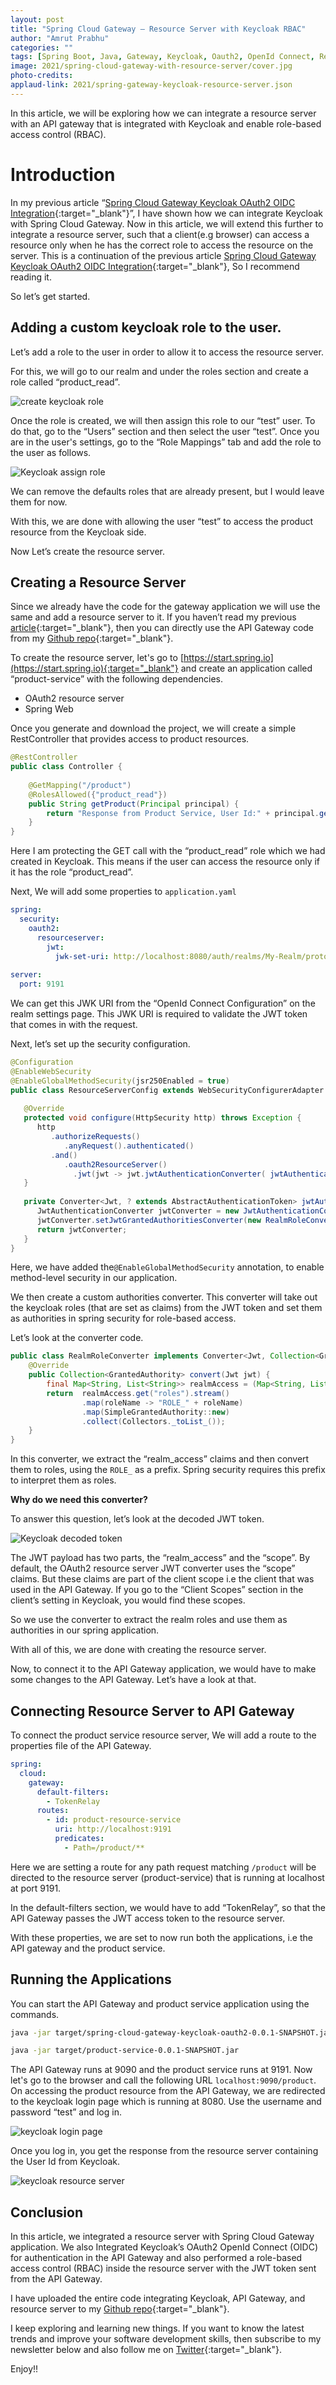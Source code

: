 ```yaml
---
layout: post
title: "Spring Cloud Gateway — Resource Server with Keycloak RBAC"
author: "Amrut Prabhu"
categories: ""
tags: [Spring Boot, Java, Gateway, Keycloak, Oauth2, OpenId Connect, Resource Server]
image: 2021/spring-cloud-gateway-with-resource-server/cover.jpg
photo-credits: 
applaud-link: 2021/spring-gateway-keycloak-resource-server.json
---
```


In this article, we will be exploring how we can integrate a resource server with an API gateway that is integrated with Keycloak and enable role-based access control (RBAC).

# Introduction

In my previous article “[Spring Cloud Gateway Keycloak OAuth2 OIDC Integration](https://refactorfirst.com/spring-cloud-gateway-keycloak-oauth2-openid-connect.html){:target="_blank"}”, I have shown how we can integrate Keycloak with Spring Cloud Gateway. Now in this article, we will extend this further to integrate a resource server, such that a client(e.g browser) can access a resource only when he has the correct role to access the resource on the server. This is a continuation of the previous article [Spring Cloud Gateway Keycloak OAuth2 OIDC Integration](https://refactorfirst.com/spring-cloud-gateway-keycloak-oauth2-openid-connect.html){:target="_blank"}, So I recommend reading it.

So let’s get started.

## Adding a custom keycloak role to the user.

Let’s add a role to the user in order to allow it to access the resource server.

For this, we will go to our realm and under the roles section and create a role called “product_read”.

![create keycloak role](/assets/img/2021/spring-cloud-gateway-with-resource-server/create-role.png)

Once the role is created, we will then assign this role to our “test” user. To do that, go to the “Users” section and then select the user “test”. Once you are in the user's settings, go to the “Role Mappings” tab and add the role to the user as follows.

![Keycloak assign role](/assets/img/2021/spring-cloud-gateway-with-resource-server/assign-role-to-user.png)

We can remove the defaults roles that are already present, but I would leave them for now.

With this, we are done with allowing the user “test” to access the product resource from the Keycloak side.

Now Let’s create the resource server.

## Creating a Resource Server

Since we already have the code for the gateway application we will use the same and add a resource server to it. If you haven’t read my previous [article](https://refactorfirst.com/spring-cloud-gateway-keycloak-oauth2-openid-connect.html){:target="_blank"}, then you can directly use the API Gateway code from my [Github repo](https://github.com/amrutprabhu/keycloak-spring-cloud-gateway-and-resource-server/tree/main/spring-cloud-gateway-keycloak-oauth2){:target="_blank"}.

To create the resource server, let's go to [https://start.spring.io](https://start.spring.io){:target="_blank"} and create an application called “product-service” with the following dependencies.

-   OAuth2 resource server
-   Spring Web

Once you generate and download the project, we will create a simple RestController that provides access to product resources.
```java
@RestController  
public class Controller {  
  
    @GetMapping("/product")  
    @RolesAllowed({"product_read"})  
    public String getProduct(Principal principal) {  
        return "Response from Product Service, User Id:" + principal.getName();  
    }  
}
```
Here I am protecting the GET call with the “product_read” role which we had created in Keycloak. This means if the user can access the resource only if it has the role “product_read”.

Next, We will add some properties to `application.yaml`
```yaml
spring:  
  security:  
    oauth2:  
      resourceserver:  
        jwt:  
          jwk-set-uri: http://localhost:8080/auth/realms/My-Realm/protocol/openid-connect/certs  
  
server:  
  port: 9191
```
We can get this JWK URI from the “OpenId Connect Configuration” on the realm settings page. This JWK URI is required to validate the JWT token that comes in with the request.

Next, let’s set up the security configuration.
```java
@Configuration  
@EnableWebSecurity  
@EnableGlobalMethodSecurity(jsr250Enabled = true)  
public class ResourceServerConfig extends WebSecurityConfigurerAdapter {  
  
   @Override  
   protected void configure(HttpSecurity http) throws Exception {  
      http  
         .authorizeRequests()  
            .anyRequest().authenticated()  
         .and()  
            .oauth2ResourceServer()  
              .jwt(jwt -> jwt.jwtAuthenticationConverter( jwtAuthenticationConverter()));  
   }  
  
   private Converter<Jwt, ? extends AbstractAuthenticationToken> jwtAuthenticationConverter() {  
      JwtAuthenticationConverter jwtConverter = new JwtAuthenticationConverter();  
      jwtConverter.setJwtGrantedAuthoritiesConverter(new RealmRoleConverter());  
      return jwtConverter;  
   }  
}
```
Here, we have added the`@EnableGlobalMethodSecurity` annotation, to enable method-level security in our application.

We then create a custom authorities converter. This converter will take out the keycloak roles (that are set as claims) from the JWT token and set them as authorities in spring security for role-based access.

Let’s look at the converter code.
```java
public class RealmRoleConverter implements Converter<Jwt, Collection<GrantedAuthority>> {  
    @Override  
    public Collection<GrantedAuthority> convert(Jwt jwt) {  
        final Map<String, List<String>> realmAccess = (Map<String, List<String>>) jwt.getClaims().get("realm_access");  
        return  realmAccess.get("roles").stream()  
                .map(roleName -> "ROLE_" + roleName)  
                .map(SimpleGrantedAuthority::new)  
                .collect(Collectors._toList_());  
    }  
}
```
In this converter, we extract the “realm_access” claims and then convert them to roles, using the `ROLE_` as a prefix. Spring security requires this prefix to interpret them as roles.

**Why do we need this converter?**

To answer this question, let’s look at the decoded JWT token.

![Keycloak decoded token](/assets/img/2021/spring-cloud-gateway-with-resource-server/jwt-decoded.png)

The JWT payload has two parts, the “realm_access” and the “scope”. By default, the OAuth2 resource server JWT converter uses the “scope” claims. But these claims are part of the client scope i.e the client that was used in the API Gateway. If you go to the “Client Scopes” section in the client’s setting in Keycloak, you would find these scopes.

So we use the converter to extract the realm roles and use them as authorities in our spring application.

With all of this, we are done with creating the resource server.

Now, to connect it to the API Gateway application, we would have to make some changes to the API Gateway. Let’s have a look at that.

## Connecting Resource Server to API Gateway

To connect the product service resource server, We will add a route to the properties file of the API Gateway.
```yaml
spring:  
  cloud:  
    gateway:  
      default-filters:  
        - TokenRelay  
      routes:  
        - id: product-resource-service  
          uri: http://localhost:9191  
          predicates:  
            - Path=/product/**
```
Here we are setting a route for any path request matching `/product` will be directed to the resource server (product-service) that is running at localhost at port 9191.

In the default-filters section, we would have to add “TokenRelay”, so that the API Gateway passes the JWT access token to the resource server.

With these properties, we are set to now run both the applications, i.e the API gateway and the product service.

## Running the Applications

You can start the API Gateway and product service application using the commands.
```bash
java -jar target/spring-cloud-gateway-keycloak-oauth2-0.0.1-SNAPSHOT.jar

java -jar target/product-service-0.0.1-SNAPSHOT.jar
```
The API Gateway runs at 9090 and the product service runs at 9191. Now let's go to the browser and call the following URL `localhost:9090/product`. On accessing the product resource from the API Gateway, we are redirected to the keycloak login page which is running at 8080. Use the username and password “test” and log in.

![keycloak login page](/assets/img/2021/spring-cloud-gateway-with-resource-server/user-login-page.png)

Once you log in, you get the response from the resource server containing the User Id from Keycloak.

![keycloak resource server](/assets/img/2021/spring-cloud-gateway-with-resource-server/resource-server-response.png)

## Conclusion

In this article, we integrated a resource server with Spring Cloud Gateway application. We also Integrated Keycloak’s OAuth2 OpenId Connect (OIDC) for authentication in the API Gateway and also performed a role-based access control (RBAC) inside the resource server with the JWT token sent from the API Gateway.

I have uploaded the entire code integrating Keycloak, API Gateway, and resource server to my [Github repo](https://github.com/amrutprabhu/keycloak-spring-cloud-gateway-and-resource-server){:target="_blank"}.

I keep exploring and learning new things. If you want to know the latest trends and improve your software development skills, then subscribe to my newsletter below and also follow me on [Twitter](https://twitter.com/amrutprabhu42){:target="_blank"}.

Enjoy!!